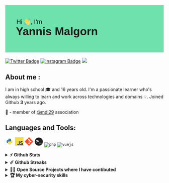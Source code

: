 ![header](header.png)

[![Twitter Badge](https://img.shields.io/badge/-Twitter-00acee?style=flat-square&logo=Twitter&logoColor=white)](https://twitter.com/yannisMalgorn)
[![Instagram Badge](https://img.shields.io/badge/-Instagram-e4405f?style=flat-square&logo=Instagram&logoColor=white)](https://instagram.com/yannis_mlgrn/)
![](https://komarev.com/ghpvc/?username=yannis-mlgrn&label=PROFILE+VIEWS&color=yellow)

## About me : 

I am in high school 🎓 and 16 years old. I'm a passionate learner who's always willing to learn and work across technologies and domains 💡. <!-- I'm currently 
-->
Joined Github **3** years ago.

🔭 - member of [@mdl29]( http://mdl29.net) association  

## Languages and Tools:

<code><img height="27" src="https://raw.githubusercontent.com/github/explore/80688e429a7d4ef2fca1e82350fe8e3517d3494d/topics/python/python.png" alt="python"></code>
<code><img height="27" src="https://raw.githubusercontent.com/github/explore/80688e429a7d4ef2fca1e82350fe8e3517d3494d/topics/javascript/javascript.png" alt="javascript"></code>
<code><img height="27" src="https://raw.githubusercontent.com/devicons/devicon/master/icons/git/git-original.svg" alt="git"></code>
<code><img height="27" src="https://raw.githubusercontent.com/github/explore/80688e429a7d4ef2fca1e82350fe8e3517d3494d/topics/terminal/terminal.png" alt="terminal"></code>
<code><img height="24" src="https://upload.wikimedia.org/wikipedia/commons/2/27/PHP-logo.svg" alt="php"></code>
<code><img height="24" src="https://upload.wikimedia.org/wikipedia/commons/thumb/9/95/Vue.js_Logo_2.svg/langfr-1024px-Vue.js_Logo_2.svg.png" alt="vuejs"></code>

<details>	
  <summary><b>⚡ Github Stats</b></summary>
  <br/>	
<img height="180em" src="https://github-readme-stats.vercel.app/api?username=yannis-mlgrn&show_icons=true" >
<img height="180em" src="https://github-readme-stats.vercel.app/api/top-langs/?username=yannis-mlgrn&exclude_repo=KNN-Image-Classification&show_icons=true&hide_border=true&layout=compact&langs_count=8"/>
</details>
<details>	
  <summary><b>☄️ Github Streaks</b></summary>

  <br />
  <img height="180em" src="http://github-readme-streak-stats.herokuapp.com?user=yannis-mlgrn&theme=dark&hide_border=true&date_format=M%20j%5B%2C%20Y%5D" />
</details>

<details>
  <summary><b>🧑‍🚀 Open Source Projects where I have contibuted </b></summary>

  <br />
  <table>
    <thead align="center">
      <tr border: none;>
        <td><b>💻 Projects</b></td>
        <td><b>🌟 Stars</b></td>
        <td><b>🍴 Forks</b></td>
        <td><b>🐛 Issues</b></td>
        <td><b>🔔 Pull Requests</b></td>
        <td><b>👨‍💻 Language</b></td>
      </tr>
    </thead>
    <tbody>
      <tr>
	      <td><a href="https://github.com/mdl29/Scratchy"><b>🚀 scratchy</b></a></td>
        <td><img alt="Stars" src="https://img.shields.io/github/stars/mdl29/Scratchy?style=flat-square&labelColor=343b41"/></td>
        <td><img alt="Forks" src="https://img.shields.io/github/forks/mdl29/Scratchy?style=flat-square&labelColor=343b41"/></td>
        <td><img alt="Issues" src="https://img.shields.io/github/issues/mdl29/Scratchy?style=flat-square"/></td>
        <td><img alt="Pull Requests" src="https://img.shields.io/github/issues-pr/mdl29/Scratchy?style=flat-square"/></td>
        <td><img alt="Language" src="https://img.shields.io/github/languages/top/mdl29/Scratchy?style=flat-square"/></td>
      </tr>
      <tr>
	      <td><a href="https://github.com/CovidTrackerFr/vitemadose-front"><b>🚀 vitemadose-front</b></a></td>
        <td><img alt="Stars" src="https://img.shields.io/github/stars/CovidTrackerFr/vitemadose-front?style=flat-square&labelColor=343b41"/></td>
        <td><img alt="Forks" src="https://img.shields.io/github/forks/CovidTrackerFr/vitemadose-front?style=flat-square&labelColor=343b41"/></td>
        <td><img alt="Issues" src="https://img.shields.io/github/issues/CovidTrackerFr/vitemadose-front?style=flat-square"/></td>
        <td><img alt="Pull Requests" src="https://img.shields.io/github/issues-pr/CovidTrackerFr/vitemadose-front?style=flat-square"/></td>
        <td><img alt="Language" src="https://img.shields.io/github/languages/top/CovidTrackerFr/vitemadose-front?style=flat-square"/></td>
      </tr>
      <tr>
	     <td><a href="https://github.com/mdl29/donkeycarLPH"><b>🚀 donkeycarLPH</b></a></td>
        <td><img alt="Stars" src="https://img.shields.io/github/stars/mdl29/donkeycarLPH?style=flat-square&labelColor=343b41"/></td>
        <td><img alt="Forks" src="https://img.shields.io/github/forks/mdl29/donkeycarLPH?style=flat-square&labelColor=343b41"/></td>
        <td><img alt="Issues" src="https://img.shields.io/github/issues/mdl29/donkeycarLPH?style=flat-square"/></td>
        <td><img alt="Pull Requests" src="https://img.shields.io/github/issues-pr/mdl29/donkeycarLPH?style=flat-square"/></td>
        <td><img alt="Language" src="https://img.shields.io/github/languages/top/mdl29/donkeycarLPH?style=flat-square"/></td>
      </tr>
	</table>
</details>
<details>	
  <summary><b>🏆 My cyber-security skills</b></summary>
   <script src="https://tryhackme.com/badge/269675"></script>
</details>

